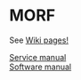 # MORF
See [Wiki pages!](https://github.com/MathiasThor/MORF/wiki)

[Service manual](https://github.com/MathiasThor/MORF/wiki/MORF-Service-setup)  
[Software manual](https://github.com/MathiasThor/MORF/wiki/MORF-Software-Manual)

